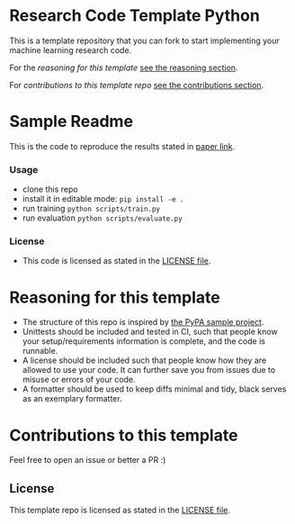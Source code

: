 # Research Code Template Python

This is a template repository that you can fork to start implementing your machine learning research code.

For the *reasoning for this template* [see the reasoning section](#reasoning-for-this-template).

For *contributions to this template repo* [see the contributions section](#contributions-to-this-template).

# Sample Readme

This is the code to reproduce the results stated in [paper link]().

### Usage

- clone this repo
- install it in editable mode: `pip install -e .`
- run training `python scripts/train.py`
- run evaluation `python scripts/evaluate.py`

### License

- This code is licensed as stated in the [LICENSE file](LICENSE).

# Reasoning for this template

- The structure of this repo is inspired by [the PyPA sample project](https://github.com/pypa/sampleproject).
- Unittests should be included and tested in CI, such that people know your setup/requirements information is complete,
  and the code is runnable.
- A license should be included such that people know how they are allowed to use your code. It can further save you from
  issues due to misuse or errors of your code.
- A formatter should be used to keep diffs minimal and tidy, black serves as an exemplary formatter.

# Contributions to this template

Feel free to open an issue or better a PR :)

## License

This template repo is licensed as stated in the [LICENSE file](LICENSE).



